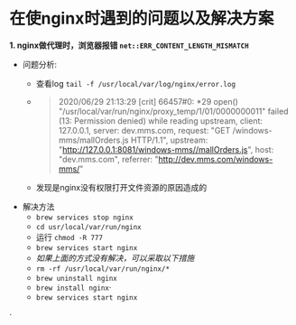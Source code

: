# 在使nginx时遇到的问题以及解决方案
**1. nginx做代理时，浏览器报错 `net::ERR_CONTENT_LENGTH_MISMATCH`**
- 问题分析:
    - 查看log `tail -f /usr/local/var/log/nginx/error.log`
    - > 2020/06/29 21:13:29 [crit] 66457#0: *29 open() "/usr/local/var/run/nginx/proxy_temp/1/01/0000000011" failed (13: Permission denied) while reading upstream, client: 127.0.0.1, server: dev.mms.com, request: "GET /windows-mms/mallOrders.js HTTP/1.1", upstream: "http://127.0.0.1:8081/windows-mms//mallOrders.js", host: "dev.mms.com", referrer: "http://dev.mms.com/windows-mms/"

    - 发现是nginx没有权限打开文件资源的原因造成的
- 解决方法
    - `brew services stop nginx`
    - `cd usr/local/var/run/nginx`
    - 运行 `chmod -R 777`
    - `brew services start nginx`
    - *如果上面的方式没有解决，可以采取以下措施*
    - `rm -rf /usr/local/var/run/nginx/*`
    - `brew uninstall nginx`
    - `brew install nginx`·
    - `brew services start nginx`

·